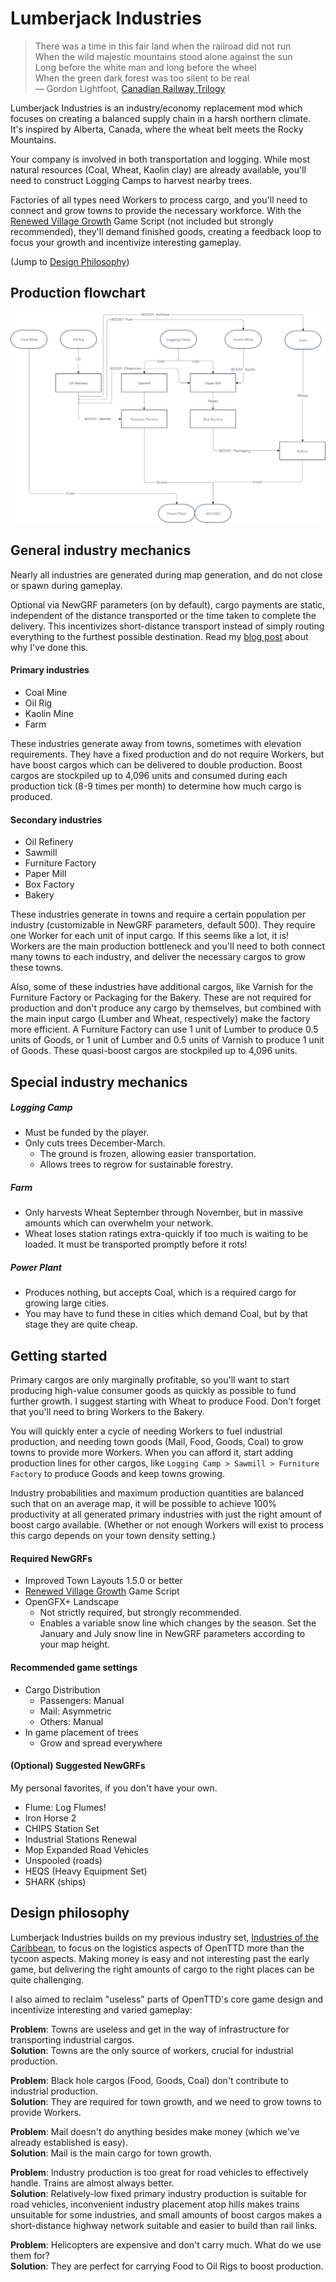 # Lumberjack Industries

>There was a time in this fair land when the railroad did not run\
>When the wild majestic mountains stood alone against the sun\
>Long before the white man and long before the wheel\
>When the green dark forest was too silent to be real\
>— Gordon Lightfoot, [Canadian Railway Trilogy](https://www.youtube.com/watch?v=PXzauTuRG78)

Lumberjack Industries is an industry/economy replacement mod which focuses on creating a balanced supply chain in a harsh northern climate. It's inspired by Alberta, Canada, where the wheat belt meets the Rocky Mountains.

Your company is involved in both transportation and logging. While most natural resources (Coal, Wheat, Kaolin clay) are already available, you'll need to construct Logging Camps to harvest nearby trees.

Factories of all types need Workers to process cargo, and you'll need to connect and grow towns to provide the necessary workforce. With the [Renewed Village Growth](https://www.tt-forums.net/viewtopic.php?f=65&t=87052) Game Script (not included but strongly recommended), they'll demand finished goods, creating a feedback loop to focus your growth and incentivize interesting gameplay. 

(Jump to [Design Philosophy](#design-philosophy))

## Production flowchart
![Cargo flowchart](docs/cargo_chart.png)

## General industry mechanics
Nearly all industries are generated during map generation, and do not close or spawn during gameplay.

Optional via NewGRF parameters (on by default), cargo payments are static, independent of the distance transported or the time taken to complete the delivery. This incentivizes short-distance transport instead of simply routing everything to the furthest possible destination. Read my [blog post](https://github.com/2TallTyler/blog/discussions/1) about why I've done this.

#### Primary industries
* Coal Mine
* Oil Rig
* Kaolin Mine
* Farm

These industries generate away from towns, sometimes with elevation requirements. They have a fixed production and do not require Workers, but have boost cargos which can be delivered to double production. Boost cargos are stockpiled up to 4,096 units and consumed during each production tick (8-9 times per month) to determine how much cargo is produced.

#### Secondary industries
* Oil Refinery
* Sawmill
* Furniture Factory
* Paper Mill
* Box Factory
* Bakery

These industries generate in towns and require a certain population per industry (customizable in NewGRF parameters, default 500). They require one Worker for each unit of input cargo. If this seems like a lot, it is! Workers are the main production bottleneck and you'll need to both connect many towns to each industry, and deliver the necessary cargos to grow these towns.

Also, some of these industries have additional cargos, like Varnish for the Furniture Factory or Packaging for the Bakery. These are not required for production and don't produce any cargo by themselves, but combined with the main input cargo (Lumber and Wheat, respectively) make the factory more efficient. A Furniture Factory can use 1 unit of Lumber to produce 0.5 units of Goods, or 1 unit of Lumber and 0.5 units of Varnish to produce 1 unit of Goods. These quasi-boost cargos are stockpiled up to 4,096 units.

## Special industry mechanics
##### Logging Camp
* Must be funded by the player.
* Only cuts trees December-March.
  * The ground is frozen, allowing easier transportation.
  * Allows trees to regrow for sustainable forestry.

##### Farm
* Only harvests Wheat September through November, but in massive amounts which can overwhelm your network.
* Wheat loses station ratings extra-quickly if too much is waiting to be loaded. It must be transported promptly before it rots!

##### Power Plant
* Produces nothing, but accepts Coal, which is a required cargo for growing large cities.
* You may have to fund these in cities which demand Coal, but by that stage they are quite cheap.

## Getting started

Primary cargos are only marginally profitable, so you'll want to start producing high-value consumer goods as quickly as possible to fund further growth. I suggest starting with Wheat to produce Food. Don't forget that you'll need to bring Workers to the Bakery.

You will quickly enter a cycle of needing Workers to fuel industrial production, and needing town goods (Mail, Food, Goods, Coal) to grow towns to provide more Workers. When you can afford it, start adding production lines for other cargos, like `Logging Camp > Sawmill > Furniture Factory` to produce Goods and keep towns growing.

Industry probabilities and maximum production quantities are balanced such that on an average map, it will be possible to achieve 100% productivity at all generated primary industries with just the right amount of boost cargo available. (Whether or not enough Workers will exist to process this cargo depends on your town density setting.)

#### Required NewGRFs
* Improved Town Layouts 1.5.0 or better
* [Renewed Village Growth](https://www.tt-forums.net/viewtopic.php?f=65&t=87052) Game Script
* OpenGFX+ Landscape
  * Not strictly required, but strongly recommended.
  * Enables a variable snow line which changes by the season. Set the January and July snow line in NewGRF parameters according to your map height.

#### Recommended game settings
* Cargo Distribution
  * Passengers: Manual
  * Mail: Asymmetric
  * Others: Manual
* In game placement of trees
  * Grow and spread everywhere

#### (Optional) Suggested NewGRFs
My personal favorites, if you don't have your own.
* Flume: Log Flumes!
* Iron Horse 2
* CHIPS Station Set
* Industrial Stations Renewal
* Mop Expanded Road Vehicles
* Unspooled (roads)
* HEQS (Heavy Equipment Set)
* SHARK (ships)

## Design philosophy
Lumberjack Industries builds on my previous industry set, [Industries of the Caribbean](https://github.com/2TallTyler/industries_of_the_caribbean), to focus on the logistics aspects of OpenTTD more than the tycoon aspects. Making money is easy and not interesting past the early game, but delivering the right amounts of cargo to the right places can be quite challenging.

I also aimed to reclaim "useless" parts of OpenTTD's core game design and incentivize interesting and varied gameplay:

**Problem**: Towns are useless and get in the way of infrastructure for transporting industrial cargos.\
**Solution**: Towns are the only source of workers, crucial for industrial production.

**Problem**: Black hole cargos (Food, Goods, Coal) don't contribute to industrial production.\
**Solution**: They are required for town growth, and we need to grow towns to provide Workers.

**Problem**: Mail doesn't do anything besides make money (which we've already established is easy).\
**Solution**: Mail is the main cargo for town growth.

**Problem**: Industry production is too great for road vehicles to effectively handle. Trains are almost always better.\
**Solution**: Relatively-low fixed primary industry production is suitable for road vehicles, inconvenient industry placement atop hills makes trains unsuitable for some industries, and small amounts of boost cargos makes a short-distance highway network suitable and easier to build than rail links.

**Problem**: Helicopters are expensive and don't carry much. What do we use them for?\
**Solution**: They are perfect for carrying Food to Oil Rigs to boost production.